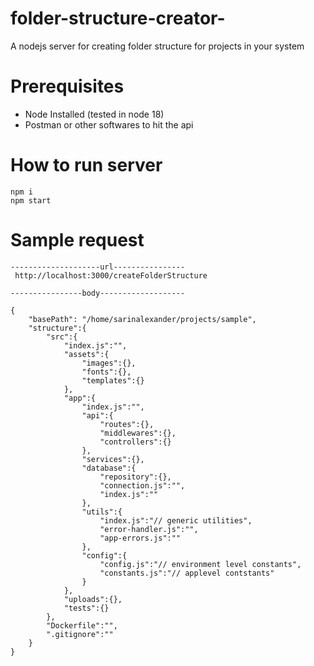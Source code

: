 # folder-structure-creator-
A nodejs server for creating folder structure for projects in your system

# Prerequisites 
- Node Installed (tested in node 18)
- Postman or other softwares to hit the api

# How to run server
```
npm i
npm start
```
# Sample request

```
--------------------url----------------
 http://localhost:3000/createFolderStructure

----------------body-------------------

{
    "basePath": "/home/sarinalexander/projects/sample",
    "structure":{
        "src":{
            "index.js":"",
            "assets":{
                "images":{},
                "fonts":{},
                "templates":{}
            },
            "app":{
                "index.js":"",
                "api":{
                    "routes":{},
                    "middlewares":{},
                    "controllers":{}
                },
                "services":{},
                "database":{
                    "repository":{},
                    "connection.js":"",
                    "index.js":""
                },
                "utils":{
                    "index.js":"// generic utilities",
                    "error-handler.js":"",
                    "app-errors.js":""
                },
                "config":{
                    "config.js":"// environment level constants",
                    "constants.js":"// applevel contstants"
                }
            },
            "uploads":{},
            "tests":{}
        },
        "Dockerfile":"",
        ".gitignore":""
    }
}
```
